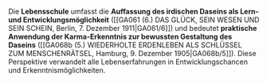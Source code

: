 
Die **Lebensschule** umfasst die **Auffassung des irdischen Daseins als Lern- und Entwicklungsmöglichkeit** ([[GA061 (6.) DAS GLÜCK, SEIN WESEN UND SEIN SCHEIN, Berlin, 7. Dezember 1911|GA061/6]]) und bedeutet **praktische Anwendung der Karma-Erkenntnis zur bewussten Gestaltung des Daseins** ([[GA068b (5.) WIEDERHOLTE ERDENLEBEN ALS SCHLÜSSEL ZUM MENSCHENRÄTSEL, Hamburg, 9. Dezember 1905|GA068b/5]]). Diese Perspektive verwandelt alle Lebenserfahrungen in Entwicklungschancen und Erkenntnismöglichkeiten.
